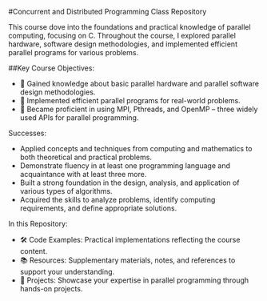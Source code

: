 #Concurrent and Distributed Programming Class Repository

This course dove into the foundations and practical knowledge of parallel computing, focusing on C. Throughout the course, I explored parallel hardware, software design methodologies, and implemented efficient parallel programs for various problems.

##Key Course Objectives:
- 🧠 Gained knowledge about basic parallel hardware and parallel software design methodologies.
- 🚀 Implemented efficient parallel programs for real-world problems.
- 🔧 Became proficient in using MPI, Pthreads, and OpenMP – three widely used APIs for parallel programming.

Successes:
- Applied concepts and techniques from computing and mathematics to both theoretical and practical problems.
- Demonstrate fluency in at least one programming language and acquaintance with at least three more.
- Built a strong foundation in the design, analysis, and application of various types of algorithms.
- Acquired the skills to analyze problems, identify computing requirements, and define appropriate solutions.

In this Repository:
- 🛠️ Code Examples: Practical implementations reflecting the course content.
- 📚 Resources: Supplementary materials, notes, and references to support your understanding.
- 🚀 Projects: Showcase your expertise in parallel programming through hands-on projects.
